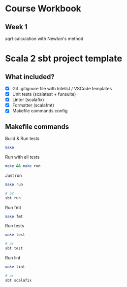 # Course Workbook

## Week 1

*sqrt* calculation with Newton's method

# Scala 2 sbt project template

## What included?

- [x] Git .gitignore file with IntelliJ / VSCode templates
- [x] Unit tests (scalatest + funsuite) 
- [x] Linter (scalafix)
- [x] Formatter (scalafmt)
- [x] Makefile commands config

## Makefile commands

Build & Run tests

```bash
make 
```

Run with all tests

```bash
make && make run
```

Just run

```bash
make run

# or
sbt run 
```

Run fmt

```bash
make fmt
```

Run tests

```bash
make test

# or
sbt test 
```

Run lint

```bash 
make lint

# or
sbt scalafix 
```
